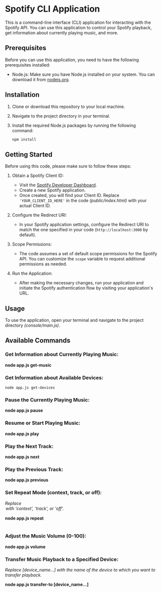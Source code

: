# Spotify CLI Application

This is a command-line interface (CLI) application for interacting with the Spotify API. You can use this application to control your Spotify playback, get information about currently playing music, and more.

## Prerequisites

Before you can use this application, you need to have the following prerequisites installed:

- Node.js: Make sure you have Node.js installed on your system. You can download it from [nodejs.org](https://nodejs.org/).

## Installation

1. Clone or download this repository to your local machine.

2. Navigate to the project directory in your terminal.

3. Install the required Node.js packages by running the following command:

   ```bash
   npm install

## Getting Started

Before using this code, please make sure to follow these steps:

1. Obtain a Spotify Client ID:
   - Visit the [Spotify Developer Dashboard](https://developer.spotify.com/dashboard/applications).
   - Create a new Spotify application.
   - Once created, you will find your Client ID. Replace `'YOUR_CLIENT_ID_HERE'` in the code *(public/index.html)* with your actual Client ID.

2. Configure the Redirect URI:
   - In your Spotify application settings, configure the Redirect URI to match the one specified in your code (`http://localhost:3000` by default).

3. Scope Permissions:
   - The code assumes a set of default scope permissions for the Spotify API. You can customize the `scope` variable to request additional permissions as needed.

4. Run the Application:
   - After making the necessary changes, run your application and initiate the Spotify authentication flow by visiting your application's URL.

## Usage

To use the application, open your terminal and navigate to the project directory *(console/main.js)*.

## Available Commands

### Get Information about Currently Playing Music:

**node app.js get-music**

### Get Information about Available Devices:

``node app.js get-devices``

### Pause the Currently Playing Music:

**node app.js pause**

### Resume or Start Playing Music:

**node app.js play**

### Play the Next Track:

**node app.js next**

### Play the Previous Track:

**node app.js previous**

### Set Repeat Mode (context, track, or off):
*Replace <option> with 'context', 'track', or 'off'.*

**node app.js repeat <option>**

### Adjust the Music Volume (0-100):

**node app.js volume <volume>**

### Transfer Music Playback to a Specified Device:
*Replace [device_name...] with the name of the device to which you want to transfer playback.*

**node app.js transfer-to [device_name...]**

